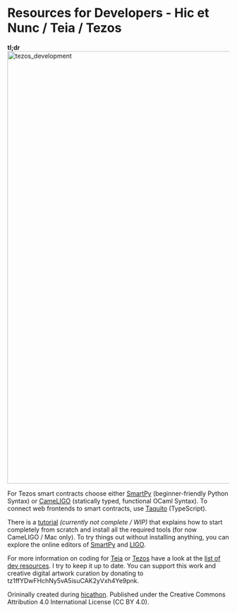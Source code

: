# Resources for Developers - Hic et Nunc / Teia / Tezos 

**tl;dr**
<img width="981" alt="tezos_development" src="https://user-images.githubusercontent.com/830492/216388866-71327812-d758-4eb3-aa23-3c0f5407b282.png">

For Tezos smart contracts choose either [SmartPy](https://smartpy.io/) (beginner-friendly Python Syntax) or [CameLIGO](https://ligolang.org/?lang=cameligo) (statically typed, functional OCaml Syntax). To connect web frontends to smart contracts, use [Taquito](https://tezostaquito.io/) (TypeScript).

There is a [tutorial](https://github.com/crcdng/ligo_demo_contract) *(currently not complete / WIP)* that explains how to start completely from scratch and install all the required tools (for now CameLIGO / Mac only). To try things out without installing anything, you can explore the online editors of [SmartPy](https://smartpy.io/ide) and [LIGO](https://ide.ligolang.org/).

For more information on coding for [Teia](https://teia.art/) or [Tezos](https://tezos.com/) have a look at the [list of dev resources](list.md). I try to keep it up to date. You can support this work and creative digital artwork curation by donating to tz1ffYDwFHchNy5vA5isuCAK2yVxh4Ye9pnk.

Orininally created during [hicathon](https://www.hicathon.xyz/). Published under the Creative Commons Attribution 4.0 International License (CC BY 4.0).
